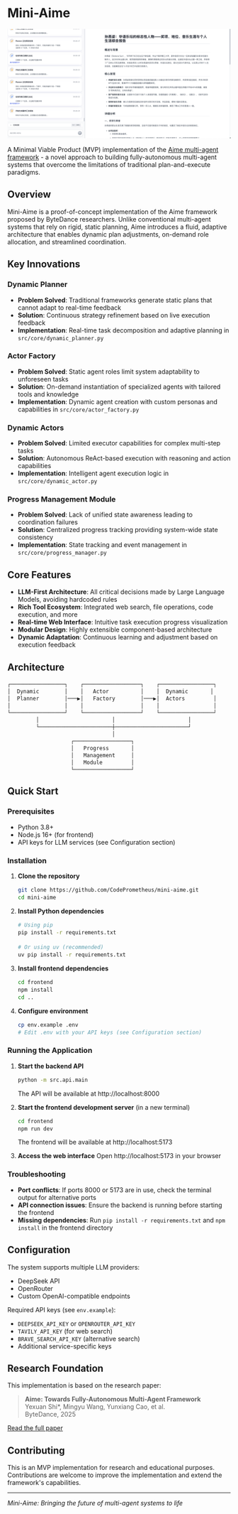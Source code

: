 # Mini-Aime

![Mini-Aime Preview](images/save1.png)

A Minimal Viable Product (MVP) implementation of the [Aime multi-agent framework](https://arxiv.org/pdf/2507.11988) - a novel approach to building fully-autonomous multi-agent systems that overcome the limitations of traditional plan-and-execute paradigms.

## Overview

Mini-Aime is a proof-of-concept implementation of the Aime framework proposed by ByteDance researchers. Unlike conventional multi-agent systems that rely on rigid, static planning, Aime introduces a fluid, adaptive architecture that enables dynamic plan adjustments, on-demand role allocation, and streamlined coordination.

## Key Innovations

### Dynamic Planner
- **Problem Solved**: Traditional frameworks generate static plans that cannot adapt to real-time feedback
- **Solution**: Continuous strategy refinement based on live execution feedback
- **Implementation**: Real-time task decomposition and adaptive planning in `src/core/dynamic_planner.py`

### Actor Factory
- **Problem Solved**: Static agent roles limit system adaptability to unforeseen tasks
- **Solution**: On-demand instantiation of specialized agents with tailored tools and knowledge
- **Implementation**: Dynamic agent creation with custom personas and capabilities in `src/core/actor_factory.py`

### Dynamic Actors
- **Problem Solved**: Limited executor capabilities for complex multi-step tasks
- **Solution**: Autonomous ReAct-based execution with reasoning and action capabilities
- **Implementation**: Intelligent agent execution logic in `src/core/dynamic_actor.py`

### Progress Management Module
- **Problem Solved**: Lack of unified state awareness leading to coordination failures
- **Solution**: Centralized progress tracking providing system-wide state consistency
- **Implementation**: State tracking and event management in `src/core/progress_manager.py`

## Core Features

- **LLM-First Architecture**: All critical decisions made by Large Language Models, avoiding hardcoded rules
- **Rich Tool Ecosystem**: Integrated web search, file operations, code execution, and more
- **Real-time Web Interface**: Intuitive task execution progress visualization
- **Modular Design**: Highly extensible component-based architecture
- **Dynamic Adaptation**: Continuous learning and adjustment based on execution feedback

## Architecture

```
┌─────────────────┐    ┌──────────────────┐    ┌─────────────────┐
│  Dynamic        │    │   Actor          │    │  Dynamic       │
│  Planner        │───▶│   Factory        │───▶│  Actors         │
│                 │    │                  │    │                 │
└─────────────────┘    └──────────────────┘    └─────────────────┘
         │                       │                       │
         └───────────────────────┼───────────────────────┘
                                 │
                    ┌──────────────────┐
                    │   Progress       │
                    │   Management     │
                    │   Module         │
                    └──────────────────┘
```

## Quick Start

### Prerequisites
- Python 3.8+
- Node.js 16+ (for frontend)
- API keys for LLM services (see Configuration section)

### Installation

1. **Clone the repository**
   ```bash
   git clone https://github.com/CodePrometheus/mini-aime.git
   cd mini-aime
   ```

2. **Install Python dependencies**
   ```bash
   # Using pip
   pip install -r requirements.txt
   
   # Or using uv (recommended)
   uv pip install -r requirements.txt
   ```

3. **Install frontend dependencies**
   ```bash
   cd frontend
   npm install
   cd ..
   ```

4. **Configure environment**
   ```bash
   cp env.example .env
   # Edit .env with your API keys (see Configuration section)
   ```

### Running the Application

1. **Start the backend API**
   ```bash
   python -m src.api.main
   ```
   The API will be available at http://localhost:8000

2. **Start the frontend development server** (in a new terminal)
   ```bash
   cd frontend
   npm run dev
   ```
   The frontend will be available at http://localhost:5173

3. **Access the web interface**
   Open http://localhost:5173 in your browser

### Troubleshooting

- **Port conflicts**: If ports 8000 or 5173 are in use, check the terminal output for alternative ports
- **API connection issues**: Ensure the backend is running before starting the frontend
- **Missing dependencies**: Run `pip install -r requirements.txt` and `npm install` in the frontend directory

## Configuration

The system supports multiple LLM providers:
- DeepSeek API
- OpenRouter
- Custom OpenAI-compatible endpoints

Required API keys (see `env.example`):
- `DEEPSEEK_API_KEY` or `OPENROUTER_API_KEY`
- `TAVILY_API_KEY` (for web search)
- `BRAVE_SEARCH_API_KEY` (alternative search)
- Additional service-specific keys

## Research Foundation

This implementation is based on the research paper:
> **Aime: Towards Fully-Autonomous Multi-Agent Framework**  
> Yexuan Shi*, Mingyu Wang, Yunxiang Cao, et al.  
> ByteDance, 2025

[Read the full paper](https://arxiv.org/pdf/2507.11988)

## Contributing

This is an MVP implementation for research and educational purposes. Contributions are welcome to improve the implementation and extend the framework's capabilities.

---

*Mini-Aime: Bringing the future of multi-agent systems to life*